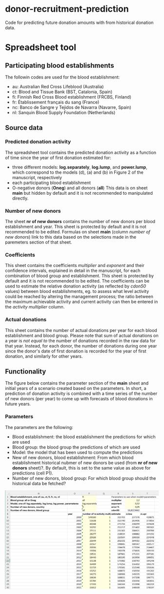 # donor-recruitment-prediction
Code for predicting future donation amounts with from historical donation data.

# Spreadsheet tool
## Participating blood establishments
The followin codes are used for the blood establishment:
- au: Australian Red Cross Lifeblood (Australia)
- ct: Blood and Tissue Bank (BST, Catalonia, Spain)
- fi: Finnish Red Cross Blood establishment (FRCBS, Finland)
- fr: Établissement français du sang (France)
- nc: Banco de Sangre y Tejidos de Navarra (Navarre, Spain)
- nl: Sanquin Blood Supply Foundation (Netherlands)
  
## Source data 
### Predicted donation activity
The spreadsheet tool contains the predicted donation activity as a function of time since the year of first donation estimated for: 
- three different models: **log.separately**, **log.lump**, and **power.lump**, which correspond to the models (d), (a) and (b) in Figure 2 of the manuscript, respectively
- each participating blood establishment
- O-negative donors (**Oneg**) and all donors (**all**)
This data is on sheet **main** but hidden by default and it is not recommended to manipulated directly.
### Number of new donors
The sheet **nr of new donors** contains the number of new donors per blood establishment and year. This sheet is protected by default and it is not recommended to be edited. Formulas on sheet **main** (column *number of new donors*) link to this data based on the selections made in the paremeters section of that sheet.
### Coefficients
This sheet contains the coefficients *multiplier* and *exponent* and their confidence intervals, explained in detail in the manuscript, for each combination of blood group and establishment.
This sheet is protected by default and it is not recommended to be edited.
The coefficients can be used to estimate the relative donation activity (as reflected by *cdon50* values) between blood establishments, eg. to assess what level activity could be reached by altering the management process; the ratio between the maximum achievable activity and current activity can then be entered in the *activity multiplier* column.
### Actual donations
This sheet contains the number of actual donations per year for each blood establishment and blood group.
Please note that sum of actual donations on a year is *not equal to* the number of donations recorded in the raw data for that year. Instead, for each donor, the number of donations during one year since the donor's date of first donation is recorded for the year of first donation, and similarly for other years.

## Functionality
The figure below contains the parameter section of the **main** sheet and initial years of a scenario created based on the parameters.
In short, a prediction of donation activity is combined with a time series of the number of new donors (per year) to come up with forecasts of blood donations in future years.
### Parameters
The parameters are the following:
- Blood establishment: the blood establishment the predictions for which are used
- Blood group: the blood group the predictions of which are used
- Model: the model that has been used to compute the predictions
- New of new donors, blood establishment: From which blood establishment historical nubmer of new donors be used (from **nr of new donors** sheet)?. By default, this is set to the same value as above for predictions (cell P1).
- Number of new donors, blood group: For which blood group should the historical data be fetched?
  
![parameters and part of a scenario on the main sheet](spreadsheet-tool.png)
